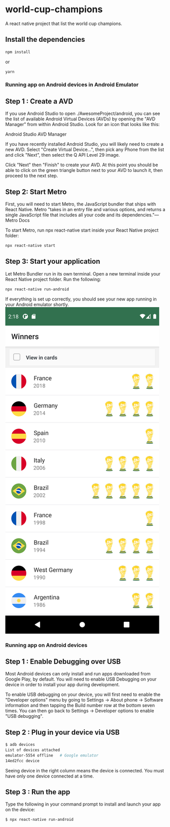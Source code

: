 # world-cup-champions
A react native project that list the world cup champions.


## Install the dependencies
```bash
npm install
```
or
```bash
yarn
```

### Running app on Android devices in Android Emulator
## Step 1 : Create a AVD
If you use Android Studio to open ./AwesomeProject/android, you can see the list of available Android Virtual Devices (AVDs) by opening the "AVD Manager" from within Android Studio. Look for an icon that looks like this:

Android Studio AVD Manager

If you have recently installed Android Studio, you will likely need to create a new AVD. Select "Create Virtual Device...", then pick any Phone from the list and click "Next", then select the Q API Level 29 image.

Click "Next" then "Finish" to create your AVD. At this point you should be able to click on the green triangle button next to your AVD to launch it, then proceed to the next step.

## Step 2: Start Metro
First, you will need to start Metro, the JavaScript bundler that ships with React Native. Metro "takes in an entry file and various options, and returns a single JavaScript file that includes all your code and its dependencies."—Metro Docs

To start Metro, run npx react-native start inside your React Native project folder:

```bash
npx react-native start
```
## Step 3: Start your application
Let Metro Bundler run in its own terminal. Open a new terminal inside your React Native project folder. Run the following:
```bash
npx react-native run-android
```
If everything is set up correctly, you should see your new app running in your Android emulator shortly.
<img src="https://raw.githubusercontent.com/waldenermonteiro/world-cup-champions/master/device-readme.png" />

### Running app on Android devices
## Step 1 : Enable Debugging over USB
Most Android devices can only install and run apps downloaded from Google Play, by default. You will need to enable USB Debugging on your device in order to install your app during development.

To enable USB debugging on your device, you will first need to enable the "Developer options" menu by going to Settings → About phone → Software information and then tapping the Build number row at the bottom seven times. You can then go back to Settings → Developer options to enable "USB debugging".
## Step 2 : Plug in your device via USB

```bash
$ adb devices
List of devices attached
emulator-5554 offline   # Google emulator
14ed2fcc device
```
Seeing device in the right column means the device is connected. You must have only one device connected at a time.

## Step 3 : Run the app

Type the following in your command prompt to install and launch your app on the device:
```bash
$ npx react-native run-android
```
